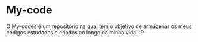 # My-code

O My-codes é um repositório na qual tem o objetivo de armazenar os meus códigos estudados e criados ao longo da minha vida. :P


